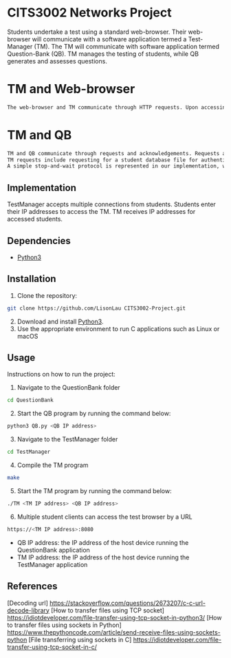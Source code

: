 # CITS3002 Networks Project

Students undertake a test using a standard web-browser. Their web-browser will communicate with a software application termed a Test-Manager (TM). The TM will communicate with software application termed Question-Bank (QB). TM manages the testing of students, while QB generates and assesses questions. 

# TM and Web-browser
```bash
The web-browser and TM communicate through HTTP requests. Upon accessing the test, the TM sends a HTTP response, containing the HTML for the login page, and question pages to the web-browser. The web-browser interacts back by sending POST requests through submit buttons. TM receives the request containing the student input and passes them to QB for answer checking.
```
# TM and QB
```bash
TM and QB communicate through requests and acknowledgements. Requests are sent as message strings. Both TM and QB exchange acknowledgements upon receiving requests from each other. 
TM requests include requesting for a student database file for authentication, student grades, and correct answer output if the student lost all their attempts.
A simple stop-and-wait protocol is represented in our implementation, where both ends wait up to 5 seconds if acknowledgements are not yet received. If the time limit is exceeded, the request is retransmitted.
```

## Implementation
TestManager accepts multiple connections from students. Students enter their IP addresses to access the TM. TM receives IP addresses for accessed students.  

## Dependencies
- [Python3](https://www.python.org/downloads/)


## Installation

1. Clone the repository:
```bash
git clone https://github.com/LisonLau CITS3002-Project.git
```
2. Download and install [Python3](https://www.python.org/downloads/).
3. Use the appropriate environment to run C applications such as Linux or macOS

## Usage

Instructions on how to run the project:
1. Navigate to the QuestionBank folder
```bash
cd QuestionBank
```
2. Start the QB program by running the command below:
```bash
python3 QB.py <QB IP address>
```
3. Navigate to the TestManager folder
```bash
cd TestManager
```
4. Compile the TM program
```bash
make
```
5. Start the TM program by running the command below:
```bash
./TM <TM IP address> <QB IP address>
```
6. Multiple student clients can access the test browser by a URL 
```bash
https://<TM IP address>:8080
```
- QB IP address: the IP address of the host device running the QuestionBank application
- TM IP address: the IP address of the host device running the TestManager application

## References
[Decoding url] https://stackoverflow.com/questions/2673207/c-c-url-decode-library
[How to transfer files using TCP socket] https://idiotdeveloper.com/file-transfer-using-tcp-socket-in-python3/
[How to transfer files using sockets in Python] https://www.thepythoncode.com/article/send-receive-files-using-sockets-python
[File transferring using sockets in C] https://idiotdeveloper.com/file-transfer-using-tcp-socket-in-c/

